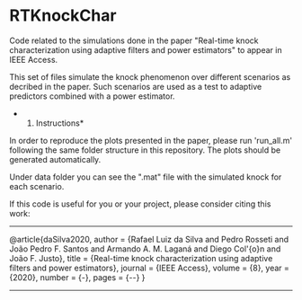 # RTKnockChar

Code related to the simulations done in the paper "Real-time knock characterization using adaptive filters and power estimators" to appear in IEEE Access.

This set of files simulate the knock phenomenon over different scenarios as decribed in the paper. Such scenarios are used as a test to adaptive predictors combined with a power estimator.

* 1. Instructions*

In order to reproduce the plots presented in the paper, please run 'run_all.m' following the same folder structure in this repository. The plots should be generated automatically.

Under data folder you can see the ".mat" file with the simulated knock for each scenario.

If this code is useful for you or your project, please consider citing this work:

---
@article{daSilva2020,
author = {Rafael Luiz da Silva and Pedro Rosseti and João Pedro F. Santos and Armando A. M. Laganá and Diego Col\'{o}n and João F. Justo},
title = {Real-time knock characterization using adaptive filters and power estimators},
journal = {IEEE Access},
volume = {8},
year = {2020},
number = {-},
pages = {--}
}

---




